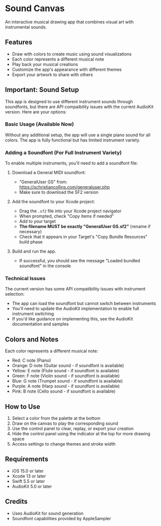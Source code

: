 # Sound Canvas

An interactive musical drawing app that combines visual art with instrumental sounds.

## Features

- Draw with colors to create music using sound visualizations
- Each color represents a different musical note
- Play back your musical creations
- Customize the app's appearance with different themes
- Export your artwork to share with others

## Important: Sound Setup

This app is designed to use different instrument sounds through soundfonts, but there are API compaibility issues with the current AudioKit version. Here are your options:

### Basic Usage (Available Now)

Without any additional setup, the app will use a single piano sound for all colors. The app is fully functional but has limited instrument variety.

### Adding a Soundfont (For Full Instrument Variety)

To enable multiple instruments, you'll need to add a soundfont file:

1. Download a General MIDI soundfont:
   - "GeneralUser GS" from: https://schristiancollins.com/generaluser.php
   - Make sure to download the SF2 version

2. Add the soundfont to your Xcode project:
   - Drag the `.sf2` file into your Xcode project navigator
   - When prompted, check "Copy items if needed"
   - Add to your target
   - **The filename MUST be exactly "GeneralUser GS.sf2"** (rename if necessary)
   - Check that it appears in your Target's "Copy Bundle Resources" build phase

3. Build and run the app.
   - If successful, you should see the message "Loaded bundled soundfont" in the console

### Technical Issues

The current version has some API compatibility issues with instrument selection:

- The app can load the soundfont but cannot switch between instruments
- You'll need to update the AudioKit implementation to enable full instrument switching
- If you'd like guidance on implementing this, see the AudioKit documentation and samples

## Colors and Notes

Each color represents a different musical note:

- Red: C note (Piano)
- Orange: D note (Guitar sound - if soundfont is available)
- Yellow: E note (Flute sound - if soundfont is available)
- Green: F note (Violin sound - if soundfont is available)
- Blue: G note (Trumpet sound - if soundfont is available)
- Purple: A note (Harp sound - if soundfont is available)
- Pink: B note (Cello sound - if soundfont is available)

## How to Use

1. Select a color from the palette at the bottom
2. Draw on the canvas to play the corresponding sound
3. Use the control panel to clear, replay, or export your creation
4. Hide the control panel using the indicator at the top for more drawing space
5. Access settings to change themes and stroke width

## Requirements

- iOS 15.0 or later
- Xcode 13 or later
- Swift 5.5 or later
- AudioKit 5.0 or later

## Credits

- Uses AudioKit for sound generation
- Soundfont capabilities provided by AppleSampler 